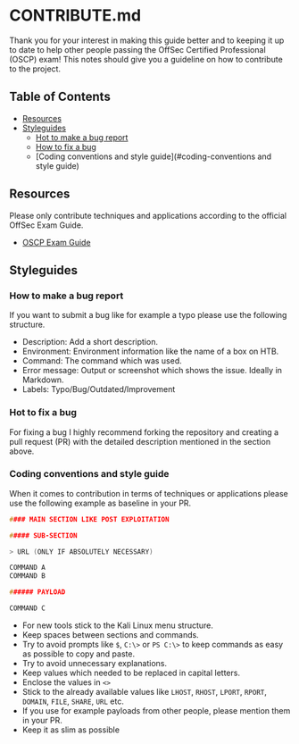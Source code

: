 # CONTRIBUTE.md

Thank you for your interest in making this guide better and to keeping it up to date to help other people passing the OffSec Certified Professional (OSCP) exam!
This notes should give you a guideline on how to contribute to the project.

## Table of Contents

- [Resources](#resources)
- [Styleguides](#styleguides)
    - [Hot to make a bug report](#how-to-make-a-bug-report)
    - [How to fix a bug](#how-to-fix-a-bug)
    - [Coding conventions and style guide](#coding-conventions and style guide)

## Resources

Please only contribute techniques and applications according to the official OffSec Exam Guide.

- [OSCP Exam Guide](https://help.offsec.com/hc/en-us/articles/360040165632-OSCP-Exam-Guide#exam-restrictions)

## Styleguides

### How to make a bug report

If you want to submit a bug like for example a typo please use the following structure.

- Description: Add a short description.
- Environment: Environment information like the name of a box on HTB.
- Command: The command which was used.
- Error message: Output or screenshot which shows the issue. Ideally in Markdown.
- Labels: Typo/Bug/Outdated/Improvement

### Hot to fix a bug

For fixing a bug I highly recommend forking the repository and creating a pull request (PR) with the detailed description mentioned in the section above.

### Coding conventions and style guide

When it comes to contribution in terms of techniques or applications please use the following example as baseline in your PR.

```c
#### MAIN SECTION LIKE POST EXPLOITATION

##### SUB-SECTION

> URL (ONLY IF ABSOLUTELY NECESSARY)

COMMAND A
COMMAND B

###### PAYLOAD

COMMAND C
```

- For new tools stick to the Kali Linux menu structure.
- Keep spaces between sections and commands.
- Try to avoid prompts like `$`, `C:\>` or `PS C:\>` to keep commands as easy as possible to copy and paste.
- Try to avoid unnecessary explanations.
- Keep values which needed to be replaced in capital letters.
- Enclose the values in `<>`
- Stick to the already available values like `LHOST`, `RHOST`, `LPORT`, `RPORT`, `DOMAIN`, `FILE`, `SHARE`, `URL` etc.
- If you use  for example payloads from other people, please mention them in your PR.
- Keep it as slim as possible

